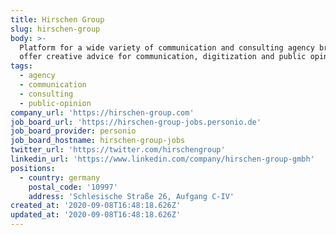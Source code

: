 ```yaml
---
title: Hirschen Group
slug: hirschen-group
body: >-
  Platform for a wide variety of communication and consulting agency brands that
  offer creative advice for communication, digitization and public opinion.
tags:
  - agency
  - communication
  - consulting
  - public-opinion
company_url: 'https://hirschen-group.com'
job_board_url: 'https://hirschen-group-jobs.personio.de'
job_board_provider: personio
job_board_hostname: hirschen-group-jobs
twitter_url: 'https://twitter.com/hirschengroup'
linkedin_url: 'https://www.linkedin.com/company/hirschen-group-gmbh'
positions:
  - country: germany
    postal_code: '10997'
    address: 'Schlesische Straße 26, Aufgang C-IV'
created_at: '2020-09-08T16:48:18.626Z'
updated_at: '2020-09-08T16:48:18.626Z'
---
```


